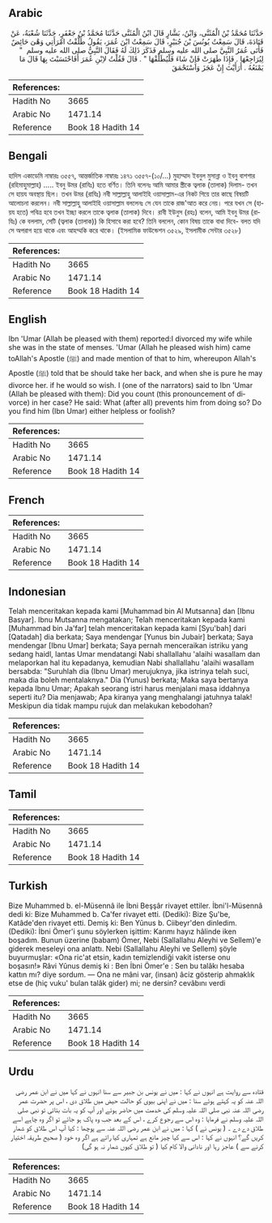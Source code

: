 ## Arabic


<div dir="rtl" lang="ar" style={{fontSize:'larger',backgroundColor:'#f8f9fa',padding:20}}>
حَدَّثَنَا مُحَمَّدُ بْنُ الْمُثَنَّى، وَابْنُ، بَشَّارٍ قَالَ ابْنُ الْمُثَنَّى حَدَّثَنَا مُحَمَّدُ بْنُ جَعْفَرٍ، حَدَّثَنَا شُعْبَةُ، عَنْ قَتَادَةَ، قَالَ سَمِعْتُ يُونُسَ بْنَ جُبَيْرٍ، قَالَ سَمِعْتُ ابْنَ عُمَرَ، يَقُولُ طَلَّقْتُ امْرَأَتِي وَهْىَ حَائِضٌ فَأَتَى عُمَرُ النَّبِيَّ صلى الله عليه وسلم فَذَكَرَ ذَلِكَ لَهُ فَقَالَ النَّبِيُّ صلى الله عليه وسلم ‏ "‏ لِيُرَاجِعْهَا ‏.‏ فَإِذَا طَهَرَتْ فَإِنْ شَاءَ فَلْيُطَلِّقْهَا ‏"‏ ‏.‏ قَالَ فَقُلْتُ لاِبْنِ عُمَرَ أَفَاحْتَسَبْتَ بِهَا قَالَ مَا يَمْنَعُهُ ‏.‏ أَرَأَيْتَ إِنْ عَجَزَ وَاسْتَحْمَقَ
</div>
<div style={{backgroundColor:'#f8f9fa',padding:20, marginBottom: 10}}><table> <thead> <tr> <th>References:</th> <th></th> </tr> </thead> <tbody><tr><td>Hadith No</td><td>3665</td></tr><tr><td>Arabic No</td><td>1471.14</td></tr><tr><td>Reference</td><td>Book 18 Hadith 14</td></tr></tbody></table></div>

## Bengali


<div dir="ltr" lang="bn" style={{fontSize:'larger',backgroundColor:'#f8f9fa',padding:20}}>
হাদিস একাডেমি নাম্বারঃ ৩৫৫৭, আন্তর্জাতিক নাম্বারঃ ১৪৭১ ৩৫৫৭-(১০/...) মুহাম্মাদ ইবনুল মুসান্না ও ইবনু বাশশার (রহিমাহুমাল্লাহ) ..... ইবনু উমর (রাযিঃ) হতে বর্ণিত। তিনি বলেনঃ আমি আমার স্ত্রীকে ত্বলাক (তালাক) দিলাম- তখন সে হায়য অবস্থায় ছিল। তখন উমর (রাযিঃ) নবী সাল্লাল্লাহু আলাইহি ওয়াসাল্লাম-এর নিকট গিয়ে তার কাছে বিষয়টি আলোচনা করলেন। নবী সাল্লাল্লাহু আলাইহি ওয়াসাল্লাম বললেনঃ সে যেন তাকে রাজ'আত করে নেয়। পরে যখন সে (হায়য হতে) পবিত্র হবে তখন ইচ্ছা করলে তাকে ত্বলাক (তালাক) দিবে। রাবী ইউনুস (রহঃ) বলেন, আমি ইবনু উমর (রাযিঃ) কে বললাম, সেটি (ত্বলাক (তালাক)) কি হিসাবে করা হবে? তিনি বললেন, কোন বিষয় তাকে বাধা দিবে- বলত যদি সে অপরাগ হয়ে থাকে এবং আহম্মকি করে থাকে। (ইসলামিক ফাউন্ডেশন ৩৫২৯, ইসলামীক সেন্টার ৩৫২৮)
</div>
<div style={{backgroundColor:'#f8f9fa',padding:20, marginBottom: 10}}><table> <thead> <tr> <th>References:</th> <th></th> </tr> </thead> <tbody><tr><td>Hadith No</td><td>3665</td></tr><tr><td>Arabic No</td><td>1471.14</td></tr><tr><td>Reference</td><td>Book 18 Hadith 14</td></tr></tbody></table></div>

## English


<div dir="ltr" lang="en" style={{fontSize:'larger',backgroundColor:'#f8f9fa',padding:20}}>
Ibn 'Umar (Allah be pleased with them) reported:I divorced my wife while she was in the state of menses. 'Umar (Allah he pleased wish him) came toAllah's Apostle (ﷺ) and made mention of that to him, whereupon Allah's Apostle (ﷺ) told that be should take her back, and when she is pure he may divorce her. if he would so wish. I (one of the narrators) said to Ibn 'Umar (Allah be pleased with them): Did you count (this pronouncement of divorce) in her case? He said: What (after all) prevents him from doing so? Do you find him (Ibn Umar) either helpless or foolish?
</div>
<div style={{backgroundColor:'#f8f9fa',padding:20, marginBottom: 10}}><table> <thead> <tr> <th>References:</th> <th></th> </tr> </thead> <tbody><tr><td>Hadith No</td><td>3665</td></tr><tr><td>Arabic No</td><td>1471.14</td></tr><tr><td>Reference</td><td>Book 18 Hadith 14</td></tr></tbody></table></div>

## French


<div dir="ltr" lang="fr" style={{fontSize:'larger',backgroundColor:'#f8f9fa',padding:20}}>

</div>
<div style={{backgroundColor:'#f8f9fa',padding:20, marginBottom: 10}}><table> <thead> <tr> <th>References:</th> <th></th> </tr> </thead> <tbody><tr><td>Hadith No</td><td>3665</td></tr><tr><td>Arabic No</td><td>1471.14</td></tr><tr><td>Reference</td><td>Book 18 Hadith 14</td></tr></tbody></table></div>

## Indonesian


<div dir="ltr" lang="id" style={{fontSize:'larger',backgroundColor:'#f8f9fa',padding:20}}>
Telah menceritakan kepada kami [Muhammad bin Al Mutsanna] dan [Ibnu Basyar]. Ibnu Mutsanna mengatakan; Telah menceritakan kepada kami [Muhammad bin Ja'far] telah menceritakan kepada kami [Syu'bah] dari [Qatadah] dia berkata; Saya mendengar [Yunus bin Jubair] berkata; Saya mendengar [Ibnu Umar] berkata; Saya pernah menceraikan istriku yang sedang haidl, lantas Umar mendatangi Nabi shallallahu 'alaihi wasallam dan melaporkan hal itu kepadanya, kemudian Nabi shallallahu 'alaihi wasallam bersabda: "Suruhlah dia (Ibnu Umar) merujuknya, jika istrinya telah suci, maka dia boleh mentalaknya." Dia (Yunus) berkata; Maka saya bertanya kepada Ibnu Umar; Apakah seorang istri harus menjalani masa iddahnya seperti itu? Dia menjawab; Apa kiranya yang menghalangi jatuhnya talak! Meskipun dia tidak mampu rujuk dan melakukan kebodohan?
</div>
<div style={{backgroundColor:'#f8f9fa',padding:20, marginBottom: 10}}><table> <thead> <tr> <th>References:</th> <th></th> </tr> </thead> <tbody><tr><td>Hadith No</td><td>3665</td></tr><tr><td>Arabic No</td><td>1471.14</td></tr><tr><td>Reference</td><td>Book 18 Hadith 14</td></tr></tbody></table></div>

## Tamil


<div dir="ltr" lang="ta" style={{fontSize:'larger',backgroundColor:'#f8f9fa',padding:20}}>

</div>
<div style={{backgroundColor:'#f8f9fa',padding:20, marginBottom: 10}}><table> <thead> <tr> <th>References:</th> <th></th> </tr> </thead> <tbody><tr><td>Hadith No</td><td>3665</td></tr><tr><td>Arabic No</td><td>1471.14</td></tr><tr><td>Reference</td><td>Book 18 Hadith 14</td></tr></tbody></table></div>

## Turkish


<div dir="ltr" lang="tr" style={{fontSize:'larger',backgroundColor:'#f8f9fa',padding:20}}>
Bize Muhammed b. el-Müsennâ ile İbni Beşşâr rivayet ettiler. İbni'l-Müsennâ dedi ki: Bize Muhammed b. Ca'fer rivayet etti. (Dediki): Bize Şu'be, Katâde'den rivayet etti. Demiş ki: Ben Yûnus b. Ciibeyr'den dinledim. (Dediki): İbni Ömer'i şunu söylerken işittim: Karımı hayız hâlinde iken boşadım. Bunun üzerine (babam) Ömer, Nebi (Sallallahu Aleyhi ve Sellem)'e giderek meseleyi ona anlattı. Nebi (Sallallahu Aleyhi ve Sellem) şöyle buyurmuşlar: «Ona ric'at etsin, kadın temizlendiği vakit isterse onu boşasın!» Râvi Yûnus demiş ki : Ben İbni Ömer'e : Sen bu talâkı hesaba kattın mı? diye sordum. — Ona ne mâni var, (insan) âciz gösterip ahmaklık etse de (hiç vuku' bulan talâk gider) mi; ne dersin? cevâbını verdi
</div>
<div style={{backgroundColor:'#f8f9fa',padding:20, marginBottom: 10}}><table> <thead> <tr> <th>References:</th> <th></th> </tr> </thead> <tbody><tr><td>Hadith No</td><td>3665</td></tr><tr><td>Arabic No</td><td>1471.14</td></tr><tr><td>Reference</td><td>Book 18 Hadith 14</td></tr></tbody></table></div>

## Urdu


<div dir="rtl" lang="ur" style={{fontSize:'larger',backgroundColor:'#f8f9fa',padding:20}}>
قتادہ سے روایت ہے انہوں نے کہا : میں نے یونس بن جبیر سے سنا انہوں نے کہا میں نے ابن عمر رضی اللہ عنہ کو یہ کہتے ہوئے سنا : میں نے اپنی بیوی کو حالت حیض میں طلاق دی ، اس پر حضرت عمر رضی اللہ عنہ نبی صلی اللہ علیہ وسلم کی خدمت میں حاضر ہوئے اور آپ کو یہ بات بتائی تو نبی صلی اللہ علیہ وسلم نے فرمایا : وہ اس سے رجوع کرے ، اس کے بعد جب وہ پاک ہو جائے تو اگر وہ چاہے اسے طلاق دے دے ۔ ( یونس نے ) کہا : میں نے ابن عمر رضی اللہ عنہ سے پوچھا : کیا آپ اس طلاق کو شمار کریں گے؟ انہوں نے کہا : اس سے کیا چیز مانع ہے تمہاری کیا رائے ہے اگر وہ خود ( صحیح طریقہ اختیار کرنے سے ) عاجز رہا اور نادانی والا کام کیا ( تو طلاق کیوں شمار نہ ہو گی)
</div>
<div style={{backgroundColor:'#f8f9fa',padding:20, marginBottom: 10}}><table> <thead> <tr> <th>References:</th> <th></th> </tr> </thead> <tbody><tr><td>Hadith No</td><td>3665</td></tr><tr><td>Arabic No</td><td>1471.14</td></tr><tr><td>Reference</td><td>Book 18 Hadith 14</td></tr></tbody></table></div>